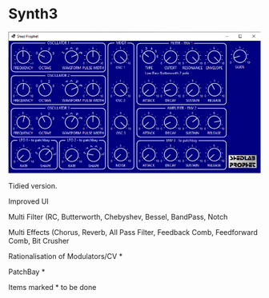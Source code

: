 # Synth3


![Synth Screengrab](https://raw.githubusercontent.com/BertyBasset/Synth3/master/UI/SP1.png?token=GHSAT0AAAAAABXY3WEFPRKNC25QWOHBMGCEY2G45IA)

Tidied version.

Improved UI

Multi Filter (RC, Butterworth, Chebyshev, Bessel, BandPass, Notch

Multi Effects (Chorus, Reverb, All Pass Filter, Feedback Comb, Feedforward Comb, Bit Crusher

Rationalisation of Modulators/CV *

PatchBay *



Items marked * to be done


